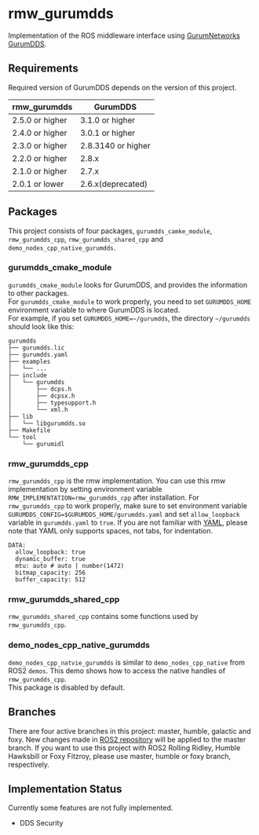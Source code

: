 # rmw_gurumdds
Implementation of the ROS middleware interface using [GurumNetworks GurumDDS](https://www.gurum.cc/index_eng).

## Requirements
Required version of GurumDDS depends on the version of this project.

| rmw_gurumdds            | GurumDDS                    |
|-------------------------|-----------------------------|
| 2.5.0 or higher         | 3.1.0 or higher             |
| 2.4.0 or higher         | 3.0.1 or higher             |
| 2.3.0 or higher         | 2.8.3140 or higher          |
| 2.2.0 or higher         | 2.8.x                       |
| 2.1.0 or higher         | 2.7.x                       |
| 2.0.1 or lower          | 2.6.x(deprecated)           |

## Packages
This project consists of four packages, `gurumdds_camke_module`, `rmw_gurumdds_cpp`, `rmw_gurumdds_shared_cpp` and `demo_nodes_cpp_native_gurumdds`.

### gurumdds_cmake_module
`gurumdds_cmake_module` looks for GurumDDS, and provides the information to other packages.  
For `gurumdds_cmake_module` to work properly, you need to set `GURUMDDS_HOME` environment variable to where GurumDDS is located.  
For example, if you set `GURUMDDS_HOME=~/gurumdds`, the directory `~/gurumdds` should look like this:
```
gurumdds
├── gurumdds.lic
├── gurumdds.yaml
├── examples
│   └── ...
├── include
│   └── gurumdds
│       ├── dcps.h
│       ├── dcpsx.h
│       ├── typesupport.h
│       └── xml.h
├── lib
│   └── libgurumdds.so
├── Makefile
└── tool
    └── gurumidl
```

### rmw_gurumdds_cpp
`rmw_gurumdds_cpp` is the rmw implementation. You can use this rmw implementation by setting environment variable `RMW_IMPLEMENTATION=rmw_gurumdds_cpp` after installation. For `rmw_gurumdds_cpp` to work properly, make sure to set environment variable `GURUMDDS_CONFIG=$GURUMDDS_HOME/gurumdds.yaml` and set `allow_loopback` variable in `gurumdds.yaml` to `true`. If you are not familiar with [YAML](https://yaml.org/), please note that YAML only supports spaces, not tabs, for indentation.  

```
DATA:
  allow_loopback: true
  dynamic_buffer: true
  mtu: auto # auto | number(1472)
  bitmap_capacity: 256
  buffer_capacity: 512
```

### rmw_gurumdds_shared_cpp
`rmw_gurumdds_shared_cpp` contains some functions used by `rmw_gurumdds_cpp`.

### demo_nodes_cpp_native_gurumdds
`demo_nodes_cpp_natvie_gurumdds` is similar to `demo_nodes_cpp_native` from ROS2 `demos`. This demo shows how to access the native handles of `rmw_gurumdds_cpp`.  
This package is disabled by default.

## Branches
There are four active branches in this project: master, humble, galactic and foxy.
New changes made in [ROS2 repository](https://github.com/ros2) will be applied to the master branch.
If you want to use this project with ROS2 Rolling Ridley, Humble Hawksbill or Foxy Fitzroy, please use master, humble or foxy branch, respectively.

## Implementation Status
Currently some features are not fully implemented.
- DDS Security
